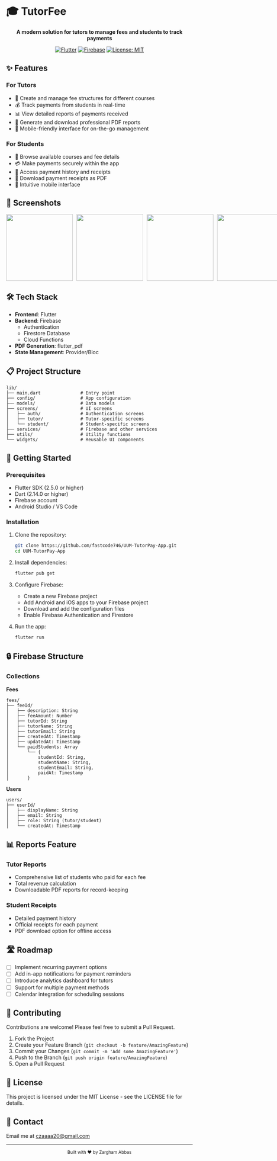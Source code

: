 # 🎓 TutorFee

<div align="center">
  

**A modern solution for tutors to manage fees and students to track payments**

[![Flutter](https://img.shields.io/badge/Flutter-%2302569B.svg?style=for-the-badge&logo=Flutter&logoColor=white)](https://flutter.dev/)
[![Firebase](https://img.shields.io/badge/Firebase-FFCA28?style=for-the-badge&logo=firebase&logoColor=black)](https://firebase.google.com/)
[![License: MIT](https://img.shields.io/badge/License-MIT-yellow.svg?style=for-the-badge)](https://opensource.org/licenses/MIT)

</div>

## ✨ Features

### For Tutors
- 📝 Create and manage fee structures for different courses
- 💰 Track payments from students in real-time
- 📊 View detailed reports of payments received
- 📄 Generate and download professional PDF reports
- 📱 Mobile-friendly interface for on-the-go management

### For Students
- 👀 Browse available courses and fee details
- 💳 Make payments securely within the app
- 📜 Access payment history and receipts
- 🧾 Download payment receipts as PDF
- 📱 Intuitive mobile interface

## 📱 Screenshots

<div align="center">
  <div style="display: flex; flex-direction: row;">
    <img src="https://via.placeholder.com/180x380?text=Tutor+Dashboard" width="180px" style="margin-right: 10px;" />
    <img src="https://via.placeholder.com/180x380?text=Fee+Creation" width="180px" style="margin-right: 10px;" />
    <img src="https://via.placeholder.com/180x380?text=Student+Payments" width="180px" style="margin-right: 10px;" />
    <img src="https://via.placeholder.com/180x380?text=Payment+Receipt" width="180px" />
  </div>
</div>

## 🛠️ Tech Stack

- **Frontend**: Flutter
- **Backend**: Firebase
  - Authentication
  - Firestore Database
  - Cloud Functions
- **PDF Generation**: flutter_pdf
- **State Management**: Provider/Bloc

## 📋 Project Structure

```
lib/
├── main.dart               # Entry point
├── config/                 # App configuration
├── models/                 # Data models
├── screens/                # UI screens
│   ├── auth/               # Authentication screens
│   ├── tutor/              # Tutor-specific screens
│   └── student/            # Student-specific screens
├── services/               # Firebase and other services
├── utils/                  # Utility functions
└── widgets/                # Reusable UI components
```

## 🚀 Getting Started

### Prerequisites

- Flutter SDK (2.5.0 or higher)
- Dart (2.14.0 or higher)
- Firebase account
- Android Studio / VS Code

### Installation

1. Clone the repository:
   ```bash
   git clone https://github.com/fastcode746/UUM-TutorPay-App.git
   cd UUM-TutorPay-App
   ```

2. Install dependencies:
   ```bash
   flutter pub get
   ```

3. Configure Firebase:
   - Create a new Firebase project
   - Add Android and iOS apps to your Firebase project
   - Download and add the configuration files
   - Enable Firebase Authentication and Firestore

4. Run the app:
   ```bash
   flutter run
   ```

## 🔒 Firebase Structure

### Collections

**Fees**
```
fees/
├── feeId/
│   ├── description: String
│   ├── feeAmount: Number
│   ├── tutorId: String
│   ├── tutorName: String
│   ├── tutorEmail: String
│   ├── createdAt: Timestamp
│   ├── updatedAt: Timestamp
│   └── paidStudents: Array
│       └── {
│           studentId: String,
│           studentName: String,
│           studentEmail: String,
│           paidAt: Timestamp
│       }
```

**Users**
```
users/
├── userId/
│   ├── displayName: String
│   ├── email: String
│   ├── role: String (tutor/student)
│   └── createdAt: Timestamp
```

## 📊 Reports Feature

### Tutor Reports
- Comprehensive list of students who paid for each fee
- Total revenue calculation
- Downloadable PDF reports for record-keeping

### Student Receipts
- Detailed payment history
- Official receipts for each payment
- PDF download option for offline access

## 🛣️ Roadmap

- [ ] Implement recurring payment options
- [ ] Add in-app notifications for payment reminders
- [ ] Introduce analytics dashboard for tutors
- [ ] Support for multiple payment methods
- [ ] Calendar integration for scheduling sessions

## 🤝 Contributing

Contributions are welcome! Please feel free to submit a Pull Request.

1. Fork the Project
2. Create your Feature Branch (`git checkout -b feature/AmazingFeature`)
3. Commit your Changes (`git commit -m 'Add some AmazingFeature'`)
4. Push to the Branch (`git push origin feature/AmazingFeature`)
5. Open a Pull Request

## 📄 License

This project is licensed under the MIT License - see the LICENSE file for details.

## 📧 Contact
Email me at czaaaa20@gmail.com


---

<div align="center">
  <sub>Built with ❤️ by Zargham Abbas </sub>
</div>
